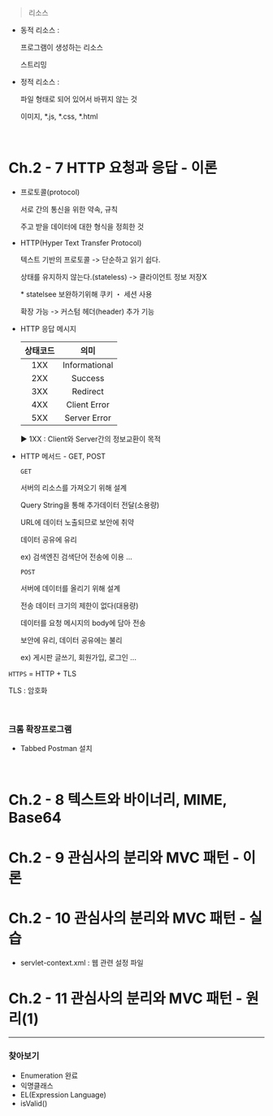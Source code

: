> 리소스

- 동적 리소스 : 

  프로그램이 생성하는 리소스

  스트리밍

- 정적 리소스 : 

  파일 형태로 되어 있어서 바뀌지 않는 것

  이미지, *.js, *.css, *.html

<br/>

# Ch.2 - 7 HTTP 요청과 응답 - 이론

-  프로토콜(protocol)

    서로 간의 통신을 위한 약속, 규칙

    주고 받을 데이터에 대한 형식을 정희한 것

- HTTP(Hyper Text Transfer Protocol)

    텍스트 기반의 프로토콜 -> 단순하고 읽기 쉽다.

    상태를 유지하지 않는다.(stateless) -> 클라이언트 정보 저장X

    \* statelsee 보완하기위해 쿠키 ・ 세션 사용

    확장 가능 -> 커스텀 헤더(header) 추가 기능

- HTTP 응답 메시지

    | 상태코드 | 의미 |
    |:-----:|:-------------:|
    | 1XX | Informational |
    | 2XX | Success |
    | 3XX | Redirect |
    | 4XX | Client Error |
    | 5XX | Server Error |

    ▶︎ 1XX : Client와 Server간의 정보교환이 목적

- HTTP 메서드 - GET, POST

  `GET`
  
  서버의 리소스를 가져오기 위해 설계

  Query String을 통해 추가데이터 전달(소용량)

  URL에 데이터 노출되므로 보안에 취약

  데이터 공유에 유리

  ex) 검색엔진 검색단어 전송에 이용 ...

  `POST`

  서버에 데이터를 올리기 위해 설계

  전송 데이터 크기의 제한이 없다(대용량)

  데이터를 요청 메시지의 body에 담아 전송

  보안에 유리, 데이터 공유에는 불리

  ex) 게시판 글쓰기, 회원가입, 로그인 ...

`HTTPS` = HTTP + TLS

TLS : 암호화

<br/>

### 크롬 확장프로그램

- Tabbed Postman 설치

<br/>

# Ch.2 - 8 텍스트와 바이너리, MIME, Base64

# Ch.2 - 9 관심사의 분리와 MVC 패턴 - 이론

# Ch.2 - 10 관심사의 분리와 MVC 패턴 - 실습

- servlet-context.xml : 웹 관련 설정 파일

# Ch.2 - 11 관심사의 분리와 MVC 패턴 - 원리(1)

---

### 찾아보기

- Enumeration 완료
- 익명클래스
- EL(Expression Language)
- isValid()

